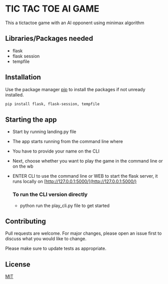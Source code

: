 # TIC TAC TOE AI GAME 
This a tictactoe game with an AI opponent using minimax algorithm

## Libraries/Packages needed
* flask
* flask session
* tempfile

## Installation

Use the package manager [pip](https://pip.pypa.io/en/stable/) to install the packages if not unready installed.

```bash
pip install flask, flask-session, tempfile
```

## Starting the app
* Start by running landing.py file
* The app starts running from the command line where 
* You have to provide your name on the CLI 
* Next, choose whether you want to play the game in the command line or on the wb
* ENTER CLI to use the command line or WEB to start the flask server, it runs locally on [http://127.0.0.1:5000/](http://127.0.0.1:5000/)

  ### To run the CLI version directly
  * python run the play_cli.py file to get started



## Contributing
Pull requests are welcome. For major changes, please open an issue first to discuss what you would like to change.

Please make sure to update tests as appropriate.

## License
[MIT](https://choosealicense.com/licenses/mit/)